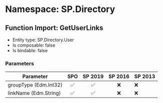 # Namespace: SP.Directory

## Function Import: GetUserLinks

- Entity type: SP.Directory.User
- Is composable: false
- Is bindable: false

### Parameters

Parameter | SPO | SP 2019 | SP 2016 | SP 2013
----------|:---:|:-------:|:-------:|:-------
groupType (Edm.Int32) | ✅ | ✅ | ❌ | ❌
linkName (Edm.String) | ✅ | ✅ | ❌ | ❌